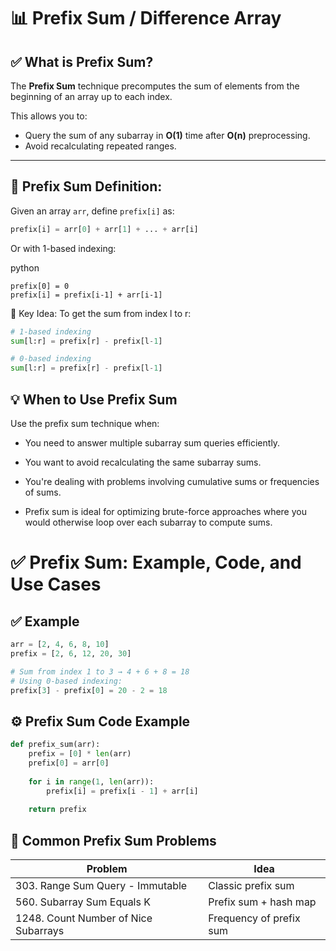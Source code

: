 # 📊 Prefix Sum / Difference Array

## ✅ What is Prefix Sum?
The **Prefix Sum** technique precomputes the sum of elements from the beginning of an array up to each index.

This allows you to:
- Query the sum of any subarray in **O(1)** time after **O(n)** preprocessing.
- Avoid recalculating repeated ranges.

---

## 🔧 Prefix Sum Definition:
Given an array `arr`, define `prefix[i]` as:

```python
prefix[i] = arr[0] + arr[1] + ... + arr[i]
```
Or with 1-based indexing:

python
```
prefix[0] = 0
prefix[i] = prefix[i-1] + arr[i-1]
```
🧠 Key Idea:
To get the sum from index l to r:

```python
# 1-based indexing
sum[l:r] = prefix[r] - prefix[l-1]

# 0-based indexing
sum[l:r] = prefix[r] - prefix[l-1]

```

## 💡 When to Use Prefix Sum
Use the prefix sum technique when:

- You need to answer multiple subarray sum queries efficiently.

- You want to avoid recalculating the same subarray sums.

- You're dealing with problems involving cumulative sums or frequencies of sums.

- Prefix sum is ideal for optimizing brute-force approaches where you would otherwise loop over each subarray to compute sums.



# ✅ Prefix Sum: Example, Code, and Use Cases

## ✅ Example

```python
arr = [2, 4, 6, 8, 10]
prefix = [2, 6, 12, 20, 30]

# Sum from index 1 to 3 → 4 + 6 + 8 = 18
# Using 0-based indexing:
prefix[3] - prefix[0] = 20 - 2 = 18
```

## ⚙️ Prefix Sum Code Example
```python
def prefix_sum(arr):
    prefix = [0] * len(arr)
    prefix[0] = arr[0]
    
    for i in range(1, len(arr)):
        prefix[i] = prefix[i - 1] + arr[i]
    
    return prefix
```


## 🧪 Common Prefix Sum Problems
| Problem                              | Idea                    |
| ------------------------------------ | ----------------------- |
| 303. Range Sum Query - Immutable     | Classic prefix sum      |
| 560. Subarray Sum Equals K           | Prefix sum + hash map   |
| 1248. Count Number of Nice Subarrays | Frequency of prefix sum |


